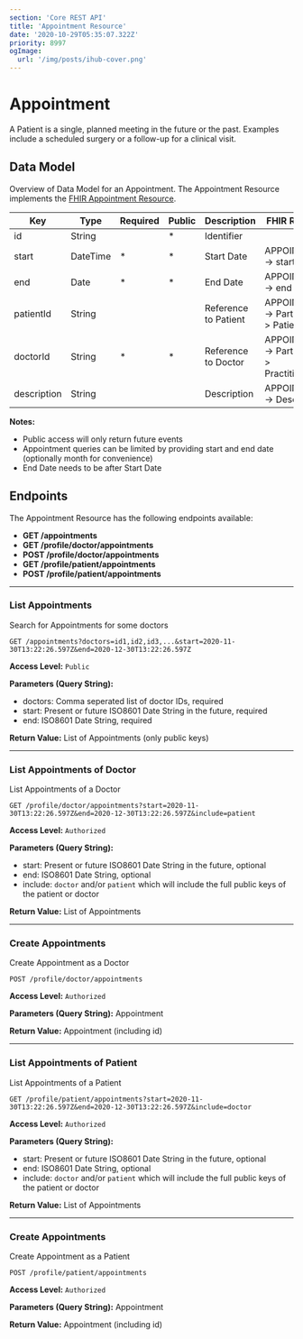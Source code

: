 ```yaml
---
section: 'Core REST API'
title: 'Appointment Resource'
date: '2020-10-29T05:35:07.322Z'
priority: 8997
ogImage:
  url: '/img/posts/ihub-cover.png'
---
```


# Appointment

A Patient is a single, planned meeting in the future or the past. Examples include a scheduled surgery or a follow-up for a clinical visit.

## Data Model

Overview of Data Model for an Appointment. The Appointment Resource implements the [FHIR Appointment Resource](https://www.hl7.org/fhir/appointment.html).

| Key         | Type     | Required | Public | Description          | FHIR Resource                                  |
| ----------- | -------- | -------- | ------ | -------------------- | ---------------------------------------------- |
| id          | String   |          | \*     | Identifier           |                                                |
| start       | DateTime | \*       | \*     | Start Date           | APPOINTMENT -> start                           |
| end         | Date     | \*       | \*     | End Date             | APPOINTMENT -> end                             |
| patientId   | String   |          |        | Reference to Patient | APPOINTMENT -> Participant -> Patient          |
| doctorId    | String   | \*       | \*     | Reference to Doctor  | APPOINTMENT -> Participant -> PractitionerRole |
| description | String   |          |        | Description          | APPOINTMENT -> Description                     |

**Notes:**

- Public access will only return future events
- Appointment queries can be limited by providing start and end date (optionally month for convenience)
- End Date needs to be after Start Date

## Endpoints

The Appointment Resource has the following endpoints available:

- **GET /appointments**
- **GET /profile/doctor/appointments**
- **POST /profile/doctor/appointments**
- **GET /profile/patient/appointments**
- **POST /profile/patient/appointments**

---

### List Appointments

Search for Appointments for some doctors

```
GET /appointments?doctors=id1,id2,id3,...&start=2020-11-30T13:22:26.597Z&end=2020-12-30T13:22:26.597Z
```

**Access Level:** `Public`

**Parameters (Query String):**

- doctors: Comma seperated list of doctor IDs, required
- start: Present or future ISO8601 Date String in the future, required
- end: ISO8601 Date String, required

**Return Value:** List of Appointments (only public keys)

---

### List Appointments of Doctor

List Appointments of a Doctor

```
GET /profile/doctor/appointments?start=2020-11-30T13:22:26.597Z&end=2020-12-30T13:22:26.597Z&include=patient
```

**Access Level:** `Authorized`

**Parameters (Query String):**

- start: Present or future ISO8601 Date String in the future, optional
- end: ISO8601 Date String, optional
- include: `doctor` and/or `patient` which will include the full public keys of the patient or doctor

**Return Value:** List of Appointments

---

### Create Appointments

Create Appointment as a Doctor

```
POST /profile/doctor/appointments
```

**Access Level:** `Authorized`

**Parameters (Query String):** Appointment

**Return Value:** Appointment (including id)

---

### List Appointments of Patient

List Appointments of a Patient

```
GET /profile/patient/appointments?start=2020-11-30T13:22:26.597Z&end=2020-12-30T13:22:26.597Z&include=doctor
```

**Access Level:** `Authorized`

**Parameters (Query String):**

- start: Present or future ISO8601 Date String in the future, optional
- end: ISO8601 Date String, optional
- include: `doctor` and/or `patient` which will include the full public keys of the patient or doctor

**Return Value:** List of Appointments

---

### Create Appointments

Create Appointment as a Patient

```
POST /profile/patient/appointments
```

**Access Level:** `Authorized`

**Parameters (Query String):** Appointment

**Return Value:** Appointment (including id)
